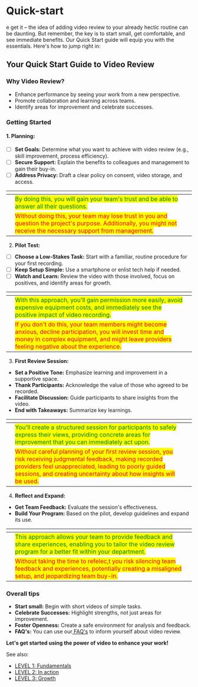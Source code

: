 # Quick-start

e get it – the idea of adding video review to your already hectic routine can be daunting. But remember, the key is to start small, get comfortable, and see immediate benefits. Our Quick Start guide will equip you with the essentials. Here's how to jump right in:

## **Your Quick Start Guide to Video Review**

### **Why Video Review?**

* Enhance performance by seeing your work from a new perspective.
* Promote collaboration and learning across teams.
* Identify areas for improvement and celebrate successes.

### **Getting Started**

#### **1. Planning:**

* [ ] **Set Goals:** Determine what you want to achieve with video review (e.g., skill improvement, process efficiency).
* [ ] **Secure Support:** Explain the benefits to colleagues and management to gain their buy-in.
* [ ] **Address Privacy:** Draft a clear policy on consent, video storage, and access.

<table data-card-size="large" data-view="cards"><thead><tr><th></th><th></th><th></th></tr></thead><tbody><tr><td></td><td><mark style="color:green;">By doing this, you will gain your team's trust and be able to answer all their questions.</mark></td><td></td></tr><tr><td></td><td><mark style="color:red;">Without doing this, your team may lose trust in you and question the project's purpose. Additionally, you might not receive the necessary support from management.</mark></td><td></td></tr></tbody></table>

2. **Pilot Test:**

* [ ] **Choose a Low-Stakes Task:** Start with a familiar, routine procedure for your first recording.
* [ ] **Keep Setup Simple:** Use a smartphone or enlist tech help if needed.
* [ ] **Watch and Learn:** Review the video with those involved, focus on positives, and identify areas for growth.

<table data-card-size="large" data-view="cards"><thead><tr><th></th><th></th><th></th></tr></thead><tbody><tr><td></td><td><mark style="color:green;">With this approach, you'll gain permission more easily, avoid expensive equipment costs, and immediately see the positive impact of video recording.</mark></td><td></td></tr><tr><td></td><td><mark style="color:red;">If you don't do this, your team members might become anxious, decline participation, you will invest time and money in complex equipment, and might leave providers feeling negative about the experience.</mark></td><td></td></tr></tbody></table>

3. **First Review Session:**

* **Set a Positive Tone:** Emphasize learning and improvement in a supportive space.
* **Thank Participants:** Acknowledge the value of those who agreed to be recorded.
* **Facilitate Discussion:** Guide participants to share insights from the video.
* **End with Takeaways:** Summarize key learnings.

<table data-card-size="large" data-view="cards"><thead><tr><th></th><th></th><th></th></tr></thead><tbody><tr><td></td><td><mark style="color:green;">You'll create a structured session for participants to safely express their views, providing concrete areas for improvement that you can immediately act upon.</mark></td><td></td></tr><tr><td></td><td><mark style="color:red;">Without careful planning of your first review session, you risk receiving judgmental feedback, making recorded providers feel unappreciated, leading to poorly guided sessions, and creating uncertainty about how insights will be used.</mark></td><td></td></tr></tbody></table>

4. **Reflect and Expand:**

* **Get Team Feedback:** Evaluate the session's effectiveness.
* **Build Your Program:** Based on the pilot, develop guidelines and expand its use.

<table data-card-size="large" data-view="cards"><thead><tr><th></th><th></th><th></th></tr></thead><tbody><tr><td></td><td><mark style="color:green;">This approach allows your team to provide feedback and share experiences, enabling you to tailor the video review program for a better fit within your department.</mark></td><td></td></tr><tr><td></td><td><mark style="color:red;">Without taking the time to refelec,t you risk silencing team feedback and experiences, potentially creating a misaligned setup, and jeopardizing team buy-in.</mark></td><td></td></tr></tbody></table>

### **Overall tips**

* **Start small:** Begin with short videos of simple tasks.
* **Celebrate Successes:** Highlight strengths, not just areas for improvement.
* **Foster Openness:** Create a safe environment for analysis and feedback.
* **FAQ's:** You can use our[ FAQ's](faqs.md) to inform yourself about video review.

**Let's get started using the power of video to enhance your work!**



See also:

* [LEVEL 1: Fundamentals](broken-reference)
* [LEVEL 2: In action](broken-reference)
* [LEVEL 3: Growth](broken-reference)
